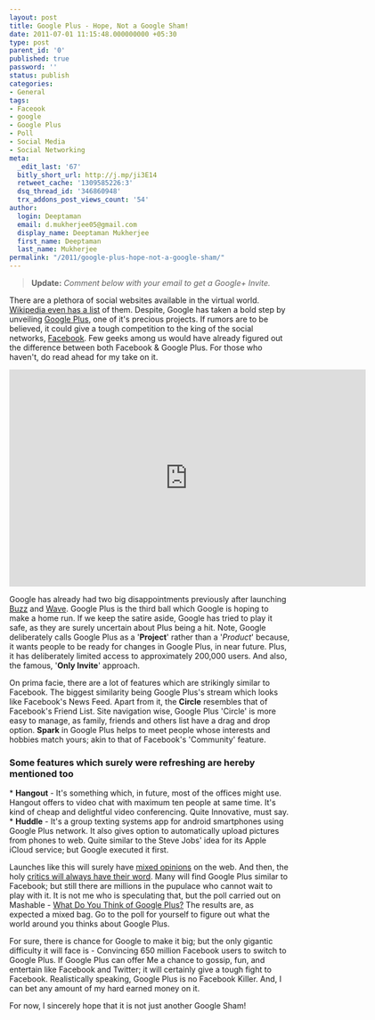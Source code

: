```yaml
---
layout: post
title: Google Plus - Hope, Not a Google Sham!
date: 2011-07-01 11:15:48.000000000 +05:30
type: post
parent_id: '0'
published: true
password: ''
status: publish
categories:
- General
tags:
- Faceook
- google
- Google Plus
- Poll
- Social Media
- Social Networking
meta:
  _edit_last: '67'
  bitly_short_url: http://j.mp/ji3E14
  retweet_cache: '1309585226:3'
  dsq_thread_id: '346860948'
  trx_addons_post_views_count: '54'
author:
  login: Deeptaman
  email: d.mukherjee05@gmail.com
  display_name: Deeptaman Mukherjee
  first_name: Deeptaman
  last_name: Mukherjee
permalink: "/2011/google-plus-hope-not-a-google-sham/"
---
```

<blockquote><strong>Update:</strong> <em>Comment below with your email to get a Google+ Invite.</em></p></blockquote>
<p>There are a plethora of social websites available in the virtual world. <a href="http://en.wikipedia.org/wiki/List_of_social_networking_websites">Wikipedia even has a list</a> of them. Despite, Google has taken a bold step by unveiling <a href="http://googleblog.blogspot.com/2011/06/introducing-google-project-real-life.html">Google Plus</a>, one of it's precious projects. If rumors are to be believed, it could give a tough competition to the king of the social networks, <a href="https://www.facebook.com/">Facebook</a>. Few geeks among us would have already figured out the difference between both Facebook &amp; Google Plus. For those who haven't, do read ahead for my take on it.</p>
<p><!--more--></p>
<p><iframe width="640" height="390" src="http://www.youtube.com/embed/xwnJ5Bl4kLI" frameborder="0" allowfullscreen></iframe></p>
<p>Google has already had two big disappointments previously after launching <a href="http://www.google.com/buzz">Buzz</a> and <a href="http://wave.google.com/">Wave</a>.  Google Plus is the third ball which Google is hoping to make a home run. If we keep the satire aside, Google has tried to play it safe, as they are surely uncertain about Plus being a hit. Note, Google deliberately calls Google Plus as a '<strong>Project</strong>' rather than a '<em>Product</em>' because, it wants people to be ready for changes in Google Plus, in near future. Plus, it has deliberately limited access to approximately 200,000 users. And also, the famous, '<strong>Only Invite</strong>' approach.</p>
<p>On prima facie, there are a lot of features which are strikingly similar to Facebook. The biggest similarity being Google Plus's stream which looks like Facebook's News Feed. Apart from it, the <strong>Circle</strong> resembles that of Facebook's Friend List. Site navigation wise, Google Plus 'Circle' is more easy to manage, as family, friends and others list have a drag and drop option. <strong>Spark</strong> in Google Plus helps to meet people whose interests and hobbies match yours; akin to that of Facebook's 'Community' feature. </p>
<h3>Some features which surely were refreshing are hereby mentioned too</h3>
<p>* <strong>Hangout</strong> - It's something which, in future, most of the offices might use. Hangout offers to video chat with maximum ten people at same time. It's kind of cheap and delightful video conferencing. Quite Innovative, must say.<br />
* <strong>Huddle</strong> - It's a group texting systems app for android smartphones using Google Plus network. It also gives option to automatically upload pictures from phones to web.  Quite similar to the Steve Jobs' idea for its Apple iCloud service; but Google executed it first.</p>
<p>Launches like this will surely have <a href="http://www.bbc.co.uk/news/technology-13956336">mixed opinions</a> on the web. And then, the holy <a href="http://www.pcworld.com/article/231396/google_what_the_critics_are_saying_about_the_new_social_network.html">critics will always have their word</a>. Many will find Google Plus similar to Facebook; but still there are millions in the pupulace who cannot wait to play with it. It is not me who is speculating that, but the poll carried out on Mashable - <a href="http://mashable.com/2011/06/28/google-plus-poll/">What Do You Think of Google Plus?</a> The results are, as expected a mixed bag. Go to the poll for yourself to figure out what the world around you thinks about Google Plus. </p>
<p>For sure, there is chance for Google to make it big; but the only gigantic difficulty it will face is - Convincing 650 million Facebook users to switch to Google Plus.  If Google Plus can offer Me a chance to gossip, fun, and entertain like Facebook and Twitter; it will certainly give a tough fight to Facebook. Realistically speaking, Google Plus is no Facebook Killer. And, I can bet any amount of my hard earned money on it. </p>
<p>For now, I sincerely hope that it is not just another Google Sham!</p>
